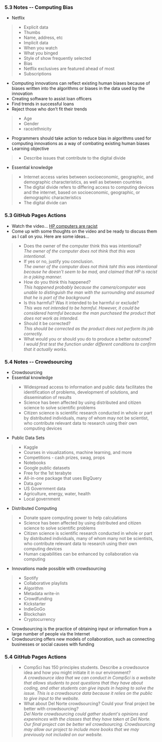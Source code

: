 ### 5.3 Notes -- Computing Bias

- Netflix
> - Explicit data
> - Thumbs
> - Name, address, etc
> - Implicit data
> - When you watch
> - What you binged
> - Style of show frequently selected
> - Bias
> - Netflix exclusives are featured ahead of most
> - Subscriptions
- Computing innovations can reflect existing human biases because of biases written into the algorithms or biases in the data used by the innovation
- Creating software to assist loan officers
- Find trends in successful loans
- Reject those who don’t fit their trends
> - Age
> - Gender
> - race/ethnicity
- Programmers should take action to reduce bias in algorithms used for computing innovations as a way of combating existing human biases
- Learning objective
> - Describe issues that contribute to the digital divide
- Essential knowledge
> - Internet access varies between socioeconomic, geographic, and demographic characteristics, as well as between countries
> - The digital divide refers to differing access to computing devices and the internet, based on socioeconomic, geographic, or demographic characteristics
> - The digital divide can 

### 5.3 GitHub Pages Actions
- Watch the video... [HP computers are racist](https://www.youtube.com/watch?v=t4DT3tQqgRM)
- Come up with some thoughts on the video and be ready to discuss them as I call on you. Here are some ideas...
> - Does the owner of the computer think this was intentional?<br>
  _The owner of the computer does not think that this was intentional._
> - If yes or no, justify you conclusion. <br>
  _The owner of the computer does not think taht this was intentional because he doesn't seem to be mad, and claimed that HP is racist in a joking manner._
> - How do you think this happened? <br>
_This happened probably because the camera/computer was unable to distinguish the man with the surrounding and assumed that he is part of the background_
> - Is this harmful? Was it intended to be harmful or exclude? <br>
_This was not intended to be harmful. However, it could be considered harmful because the man purchased the product that does not work as intended._
> - Should it be corrected? <br>
_This should be corrected as the product does not perform its job correctly._
> - What would you or should you do to produce a better outcome?<br>
_I would first test the function under different conditions to confirm that it actually works._



### 5.4 Notes -- Crowdsourcing

- Crowdsourcing
- Essential knowledge
> - Widespread access to information and public data facilitates the identification of problems, development of solutions, and dissemination of results
> - Science has been affected by using distributed and citizen science to solve scientific problems
> - Citizen science is scientific research conducted in whole or part by distributed individuals, many of whom may not be scientist, who contribute relevant data to research using their own computing devices


- Public Data Sets
> - Kaggle
> - Courses in visualizations, machine learning, and more
> - Competitions - cash prizes, swag, props
> - Notebooks
> - Google public datasets
> - Free for the 1st terabyte
> - All-in-one package that uses BigQuery
> - Data.gov
> - US Government data
> - Agriculture, energy, water, health
> - Local government
- Distributed Computing
> - Donate spare computing power to help calculations
> - Science has been affected by using distributed and citizen science to solve scientific problems
> - Citizen science is scientific research conducted in whole or part by distributed individuals, many of whom many not be scientists, who contribute relevant data to research using their own computing devices
> - Human capabilities can be enhanced by collaboration via computing
- Innovations made possible with crowdsourcing
> - Spotify
> - Collaborative playlists
> - Algorithm
> - Metadata write-in
> - Crowdfunding
> - Kickstarter
> - IndieGoGo
> - Blockchain
> - Cryptocurrency
- Crowdsourcing is the practice of obtaining input or information from a large number of people via the Internet
- Crowdsourcing offers new models of collaboration, such as connecting businesses or social causes with funding

### 5.4 GitHub Pages Actions
> - CompSci has 150 principles students. Describe a crowdsource idea and how you might initiate it in our environment?<br>
_A crowdsource idea that we can conduct in CompSci is a website that allows students to post questions that they have about coding, and other students can give inputs in heping to solve the issue. This is a crowdsource data because it relies on the public to give input to the website._
> - What about Del Norte crowdsourcing? Could your final project be better with crowdsourcing?<br>
> _Del Norte crowdsourcing could gather student's opinions and expereinces with the classes that they have taken at Del Norte. Our final project can be better wil crowdsourcing. Crowdsourcing may allow our project to include more books that we may previously not included on our website._
